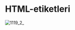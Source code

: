 # HTML-etiketleri

![1119_2_](https://github.com/user-attachments/assets/99c89858-2c51-4bc1-8561-be00ccbcbb63)


